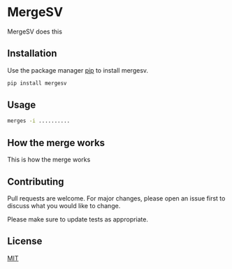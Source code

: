 # MergeSV

MergeSV does this

## Installation

Use the package manager [pip](https://pip.pypa.io/en/stable/) to install mergesv.

```bash
pip install mergesv
```

## Usage

```bash
merges -i ..........
```

## How the merge works
This is how the merge works

## Contributing
Pull requests are welcome. For major changes, please open an issue first to discuss what you would like to change.

Please make sure to update tests as appropriate.

## License
[MIT](https://choosealicense.com/licenses/mit/)
